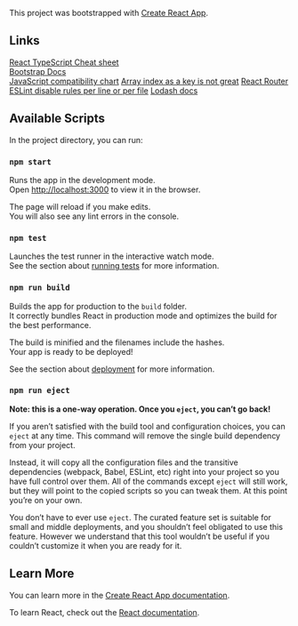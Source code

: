 This project was bootstrapped with [Create React App](https://github.com/facebook/create-react-app).

## Links
[React TypeScript Cheat sheet](https://github.com/typescript-cheatsheets/react-typescript-cheatsheet)  
[Bootstrap Docs](https://getbootstrap.com/docs/4.5/getting-started/introduction/)  
[JavaScript compatibility chart](http://kangax.github.io/compat-table/es2016plus/)
[Array index as a key is not great](https://medium.com/@robinpokorny/index-as-a-key-is-an-anti-pattern-e0349aece318)
[React Router](https://reactrouter.com/web/)
[ESLint disable rules per line or per file](https://eslint.org/docs/user-guide/configuring#disabling-rules-with-inline-comments)
[Lodash docs](https://lodash.com/docs/)

## Available Scripts

In the project directory, you can run:

### `npm start`

Runs the app in the development mode.<br />
Open [http://localhost:3000](http://localhost:3000) to view it in the browser.

The page will reload if you make edits.<br />
You will also see any lint errors in the console.

### `npm test`

Launches the test runner in the interactive watch mode.<br />
See the section about [running tests](https://facebook.github.io/create-react-app/docs/running-tests) for more information.

### `npm run build`

Builds the app for production to the `build` folder.<br />
It correctly bundles React in production mode and optimizes the build for the best performance.

The build is minified and the filenames include the hashes.<br />
Your app is ready to be deployed!

See the section about [deployment](https://facebook.github.io/create-react-app/docs/deployment) for more information.

### `npm run eject`

**Note: this is a one-way operation. Once you `eject`, you can’t go back!**

If you aren’t satisfied with the build tool and configuration choices, you can `eject` at any time. This command will remove the single build dependency from your project.

Instead, it will copy all the configuration files and the transitive dependencies (webpack, Babel, ESLint, etc) right into your project so you have full control over them. All of the commands except `eject` will still work, but they will point to the copied scripts so you can tweak them. At this point you’re on your own.

You don’t have to ever use `eject`. The curated feature set is suitable for small and middle deployments, and you shouldn’t feel obligated to use this feature. However we understand that this tool wouldn’t be useful if you couldn’t customize it when you are ready for it.

## Learn More

You can learn more in the [Create React App documentation](https://facebook.github.io/create-react-app/docs/getting-started).

To learn React, check out the [React documentation](https://reactjs.org/).
